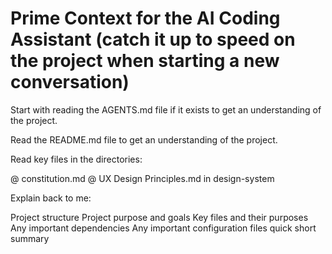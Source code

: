 # Prime Context for the AI Coding Assistant (catch it up to speed on the project when starting a new conversation)

Start with reading the AGENTS.md file if it exists to get an understanding of the project.

Read the README.md file to get an understanding of the project.

Read key files in the directories:

@ constitution.md
@ UX Design Principles.md in design-system


Explain back to me:

Project structure
Project purpose and goals
Key files and their purposes
Any important dependencies
Any important configuration files
quick short summary

